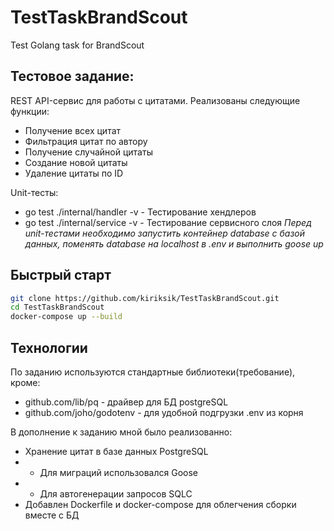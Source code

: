 # TestTaskBrandScout
Test Golang task for BrandScout

## Тестовое задание:
REST API-сервис для работы с цитатами. Реализованы следующие функции:

- Получение всех цитат
- Фильтрация цитат по автору
- Получение случайной цитаты
- Создание новой цитаты
- Удаление цитаты по ID

Unit-тесты:
- go test ./internal/handler -v - Тестирование хендлеров
- go test ./internal/service -v - Тестирование сервисного слоя
*Перед unit-тестами необходимо запустить контейнер database с базой данных, поменять database на localhost в .env и выполнить goose up*
## Быстрый старт


```bash
git clone https://github.com/kiriksik/TestTaskBrandScout.git
cd TestTaskBrandScout
docker-compose up --build
```

## Технологии
По заданию используются стандартные библиотеки(требование), кроме:
- github.com/lib/pq - драйвер для БД postgreSQL
- github.com/joho/godotenv - для удобной подгрузки .env из корня

В дополнение к заданию мной было реализованно:
- Хранение цитат в базе данных PostgreSQL
- - Для миграций использовался Goose
- - Для автогенерации запросов SQLC
- Добавлен Dockerfile и docker-compose для облегчения сборки вместе с БД
